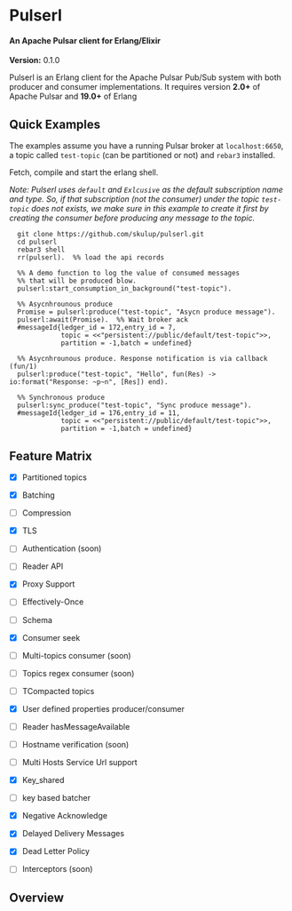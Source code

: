 # Pulserl 
#### An Apache Pulsar client for Erlang/Elixir
__Version:__ 0.1.0

Pulserl is an Erlang client for the Apache Pulsar Pub/Sub system with both producer and consumer implementations.
It requires version __2.0+__ of Apache Pulsar and __19.0+__ of Erlang 

## Quick Examples

The examples assume you have a running Pulsar broker at `localhost:6650`, a topic called `test-topic` (can be partitioned or not) and `rebar3` installed.

Fetch, compile and start the erlang shell.

_Note: Pulserl uses `default` and `Exlcusive` as the default subscription name and type.
 So, if that subscription (not the consumer) under the topic `test-topic` does not exists, we make sure in this example to create it first by creating
 the consumer before producing any message to the topic._

```
  git clone https://github.com/skulup/pulserl.git
  cd pulserl
  rebar3 shell
  rr(pulserl).  %% load the api records
  
  %% A demo function to log the value of consumed messages
  %% that will be produced blow.
  pulserl:start_consumption_in_background("test-topic").

  %% Asycnhrounous produce
  Promise = pulserl:produce("test-topic", "Asycn produce message").
  pulserl:await(Promise).  %% Wait broker ack
  #messageId{ledger_id = 172,entry_id = 7,
             topic = <<"persistent://public/default/test-topic">>,
             partition = -1,batch = undefined}

  %% Asycnhrounous produce. Response notification is via callback (fun/1)
  pulserl:produce("test-topic", "Hello", fun(Res) -> io:format("Response: ~p~n", [Res]) end).

  %% Synchronous produce
  pulserl:sync_produce("test-topic", "Sync produce message").
  #messageId{ledger_id = 176,entry_id = 11,
             topic = <<"persistent://public/default/test-topic">>,
             partition = -1,batch = undefined}

```

## Feature Matrix

 - [x] Partitioned topics 
 - [x] Batching	
 - [ ] Compression
 - [x] TLS	
 - [ ] Authentication (soon)	
 - [ ] Reader API	
 - [x] Proxy Support				
 - [ ] Effectively-Once				
 - [ ] Schema				
 - [x] Consumer seek				
 - [ ] Multi-topics consumer (soon)					
 - [ ] Topics regex consumer (soon)					
 - [ ] TCompacted topics						
 - [x] User defined properties producer/consumer						
 - [ ] Reader hasMessageAvailable						
 - [ ] Hostname verification (soon)						
 - [ ] Multi Hosts Service Url support						
 - [x] Key_shared					
 - [ ] key based batcher						
 - [x] Negative Acknowledge							
 - [x] Delayed Delivery Messages						
 - [x] Dead Letter Policy							
 - [ ] Interceptors	(soon)		
 
 
## Overview